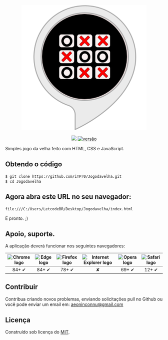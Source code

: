 <p align="center">
    <img src="https://github.com/iTPr0/Jogodavelha/blob/main/jogodavelha.png?raw=true"
        height="400">
</p>


<p align="center">
<a href="https://github.com/iTPr0/ChatTI/archive/master.zip">
  <img src="https://img.shields.io/vscode-marketplace/d/thiagoguaru.jwtintegrator.svg" /></a>
<a href="">
  <img src="https://img.shields.io/badge/version-1.0.7-blue"
    alt="versão"></a>
</p>

 Simples jogo da velha feito com HTML, CSS e JavaScript.

## Obtendo o código
```
$ git clone https://github.com/iTPr0/Jogodavelha.git
$ cd Jogodavelha
```
## Agora abra este URL no seu navegador:
```
file:///C:/Users/LetcodeBR/Desktop/Jogodavelha/index.html
```
E pronto. ;)

## Apoio, suporte.
A aplicação deverá funcionar nos seguintes navegadores:

| <img src="https://clipboardjs.com/assets/images/chrome.png" width="48px" height="48px" alt="Chrome logo"> | <img src="https://clipboardjs.com/assets/images/edge.png" width="48px" height="48px" alt="Edge logo"> | <img src="https://clipboardjs.com/assets/images/firefox.png" width="48px" height="48px" alt="Firefox logo"> | <img src="https://clipboardjs.com/assets/images/ie.png" width="48px" height="48px" alt="Internet Explorer logo"> | <img src="https://clipboardjs.com/assets/images/opera.png" width="48px" height="48px" alt="Opera logo"> | <img src="https://clipboardjs.com/assets/images/safari.png" width="48px" height="48px" alt="Safari logo"> |
|:---:|:---:|:---:|:---:|:---:|:---:|
| 84+ ✔ | 84+ ✔ | 78+ ✔ | ✘ | 69+ ✔ | 12+ ✔ |

## Contribuir
Contribua criando novos problemas, enviando solicitações pull no Github ou você pode enviar um email em:
aeoninconnu@gmail.com

## Licença
Construído sob licença do [MIT](https://opensource.org/licenses/mit-license.php).
